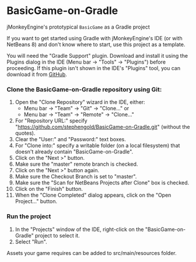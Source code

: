 # BasicGame-on-Gradle

jMonkeyEngine's prototypical `BasicGame` as a Gradle project

If you want to get started using Gradle with jMonkeyEngine's IDE (or with
NetBeans 8) and don't know where to start, use this project as a template.

You will need the "Gradle Support" plugin.
Download and install it using the Plugins dialog in the IDE
(Menu bar -> "Tools" -> "Plugins") before proceeding.
If this plugin isn't shown in the IDE's "Plugins" tool,
you can download it from
[GitHub](https://github.com/kelemen/netbeans-gradle-project/releases).

### Clone the BasicGame-on-Gradle repository using Git:

 1. Open the "Clone Repository" wizard in the IDE, either:
     + Menu bar -> "Team" -> "Git" -> "Clone..." or
     + Menu bar -> "Team" -> "Remote" -> "Clone..."
 2. For "Repository URL:" specify
    "https://github.com/stephengold/BasicGame-on-Gradle.git" (without the quotes).
 3. Clear the "User:" and "Password:" text boxes.
 4. For "Clone into:" specify a writable folder (on a local filesystem)
    that doesn't already contain "BasicGame-on-Gradle".
 5. Click on the "Next >" button.
 6. Make sure the "master" remote branch is checked.
 7. Click on the "Next >" button again.
 8. Make sure the Checkout Branch is set to "master".
 9. Make sure the "Scan for NetBeans Projects after Clone" box is checked.
10. Click on the "Finish" button.
11. When the "Clone Completed" dialog appears, click on the "Open Project..."
    button.

### Run the project

 1. In the "Projects" window of the IDE,
    right-click on the "BasicGame-on-Gradle" project to select it.
 2. Select "Run".

Assets your game requires can be added to src/main/resources folder.
